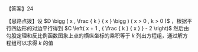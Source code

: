 【答案】24

【思路点拨】设 $D \bigg ( x , \frac { k } { x } \bigg ) ( x > 0 , k > 0 )$ ，根据平行四边形的对边平行得到 $C \left( x + 1 , { \frac { k } { x } } - 2 \right)$ 然后由勾股定理和反比例函数图象上点的横纵坐标的乘积等于 $k$ 列出方程组，通过解方程组可以求得 $k$ 的值
